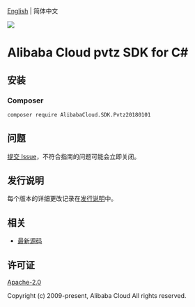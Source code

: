 [English](README.md) | 简体中文

![](https://aliyunsdk-pages.alicdn.com/icons/AlibabaCloud.svg)

# Alibaba Cloud pvtz SDK for C#

## 安装

### Composer

```bash
composer require AlibabaCloud.SDK.Pvtz20180101
```

## 问题

[提交 Issue](https://github.com/aliyun/alibabacloud-csharp-sdk/issues/new)，不符合指南的问题可能会立即关闭。

## 发行说明

每个版本的详细更改记录在[发行说明](./ChangeLog.md)中。

## 相关

* [最新源码](https://github.com/aliyun/alibabacloud-csharp-sdk/)

## 许可证

[Apache-2.0](http://www.apache.org/licenses/LICENSE-2.0)

Copyright (c) 2009-present, Alibaba Cloud All rights reserved.
